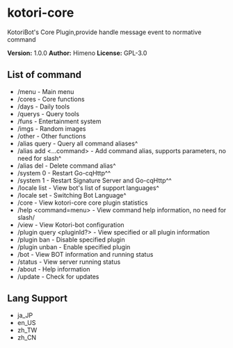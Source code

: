 # kotori-core

KotoriBot's Core Plugin,provide handle message event to normative command

**Version:** 1.0.0
**Author:** Himeno
**License:** GPL-3.0

## List of command

-   /menu - Main menu
-   /cores - Core functions
-   /days - Daily tools
-   /querys - Query tools
-   /funs - Entertainment system
-   /imgs - Random images
-   /other - Other functions
-   /alias query - Query all command aliases^
-   /alias add <alias> <...command> - Add command alias, supports parameters, no need for slash^
-   /alias del <alias> - Delete command alias^
-   /system 0 - Restart Go-cqHttp^^
-   /system 1 - Restart Signature Server and Go-cqHttp^^
-   /locale list - View bot's list of support languages^
-   /locale set <locales> - Switching Bot Language^
-   /core - View kotori-core core plugin statistics
-   /help <command=menu> - View command help information, no need for slash/
-   /view - View Kotori-bot configuration
-   /plugin query <pluginId?> - View specified or all plugin information
-   /plugin ban <pluginId> - Disable specified plugin
-   /plugin unban <pluginId> - Enable specified plugin
-   /bot - View BOT information and running status
-   /status - View server running status
-   /about - Help information
-   /update - Check for updates

## Lang Support

-   ja_JP
-   en_US
-   zh_TW
-   zh_CN

